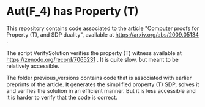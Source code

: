 # Aut(F_4) has Property (T)

This repository contains code associated to the article "Computer proofs for Property (T), and SDP duality", available at https://arxiv.org/abs/2009.05134 .

The script VerifySolution verifies the property (T) witness available at https://zenodo.org/record/7065231 .
It is quite slow, but meant to be relatively accessible.

The folder previous_versions contains code that is associated with earlier preprints of the article. It generates the simplified property (T) SDP, solves it and verifies the solution in an efficient manner. But it is less accessible and it is harder to verify that the code is correct.
